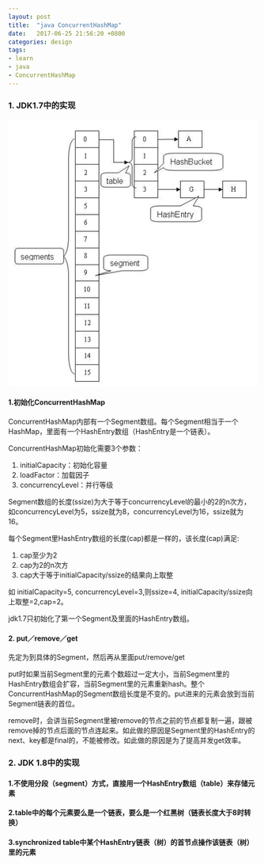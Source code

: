 ```yaml
---
layout: post
title:  "java ConcurrentHashMap"
date:   2017-06-25 21:56:20 +0800
categories: design
tags:
- learn
- java
- ConcurrentHashMap
---
```

### 1. JDK1.7中的实现

![concurrenthashmap-1](/public/img/2017-06-25-concurrenthashmap.png)

#### 1.初始化ConcurrentHashMap
ConcurrentHashMap内部有一个Segment数组。每个Segment相当于一个HashMap，里面有一个HashEntry数组（HashEntry是一个链表）。

ConcurrentHashMap初始化需要3个参数：
 1. initialCapacity：初始化容量
 2. loadFactor：加载因子
 3. concurrencyLevel：并行等级

Segment数组的长度(ssize)为大于等于concurrencyLevel的最小的2的n次方，如concurrencyLevel为5，ssize就为8，concurrencyLevel为16，ssize就为16。

每个Segment里HashEntry数组的长度(cap)都是一样的，该长度(cap)满足:
1. cap至少为2
2. cap为2的n次方
3. cap大于等于initialCapacity/ssize的结果向上取整

如 initialCapacity=5, concurrencyLevel=3,则ssize=4, initialCapacity/ssize向上取整=2,cap=2。

jdk1.7只初始化了第一个Segment及里面的HashEntry数组。

#### 2. put／remove／get

先定为到具体的Segment，然后再从里面put/remove/get

put时如果当前Segment里的元素个数超过一定大小，当前Segment里的HashEntry数组会扩容，当前Segment里的元素重新hash。整个ConcurrentHashMap的Segment数组长度是不变的。put进来的元素会放到当前Segment链表的首位。

remove时，会讲当前Segment里被remove的节点之前的节点都复制一遍，跟被remove掉的节点后面的节点连起来。如此做的原因是Segment里的HashEntry的next、key都是final的，不能被修改。如此做的原因是为了提高并发get效率。

### 2. JDK 1.8中的实现

#### 1.不使用分段（segment）方式，直接用一个HashEntry数组（table）来存储元素

#### 2.table中的每个元素要么是一个链表，要么是一个红黑树（链表长度大于8时转换）

#### 3.synchronized table中某个HashEntry链表（树）的首节点操作该链表（树）里的元素


